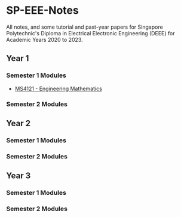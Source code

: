 # SP-EEE-Notes
All notes, and some tutorial and past-year papers for Singapore Polytechnic's Diploma in Electrical Electronic Engineering (DEEE) for Academic Years 2020 to 2023.

## Year 1
### Semester 1 Modules
- [MS4121 - Engineering Mathematics](EM1)
### Semester 2 Modules

## Year 2
### Semester 1 Modules
### Semester 2 Modules

## Year 3
### Semester 1 Modules
### Semester 2 Modules